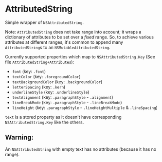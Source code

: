 # AttributedString

Simple wrapper of `NSAttributedString`.

Note: `AttributedString` does not take range into account; it wraps a dictionary of attributes to be set over a *fixed* range.
So, to achieve various attributes at different ranges, it's common to append many `AttributedString`s to an `NSMutableAttributedString`.

Currently supported properties which map to `NSAttributedString.Key` (See file `AttributedString+Attributes`):

* `font` (key: `.font`)
* `textColor` (key: `.foregroundColor`)
* `textBackgroundColor` (key: `.backgroundColor`)
* `letterSpacing` (key: `.kern`)
* `underlineStyle` (key: `.underlineStyle`)
* `textAlignment` (key: `.paragraphStyle` - `.alignment`)
* `lineBreakMode` (key: `.paragraphStyle` - `.lineBreakMode`)
* `lineHeight` (key: `.paragraphStyle` - `.lineHeightMultiple` & `.lineSpacing`)

`text` is a stored property as it doesn't have corresponding `NSAttributedString.Key` like the others. 

## Warning:
An `NSAttributedString` with empty text has no attributes (because it has no range). 
